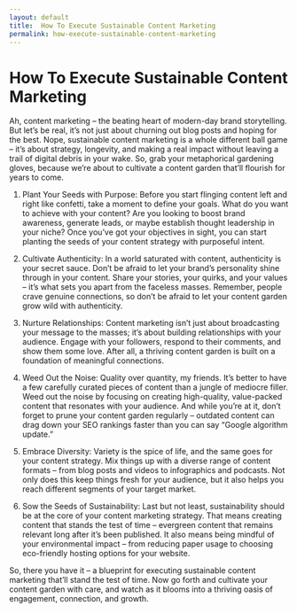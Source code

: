 ```yaml
---
layout: default
title:  How To Execute Sustainable Content Marketing
permalink: how-execute-sustainable-content-marketing
---
```


<h1>How To Execute Sustainable Content Marketing</h1>

Ah, content marketing – the beating heart of modern-day brand storytelling. But let’s be real, it’s not just about churning out blog posts and hoping for the best. Nope, sustainable content marketing is a whole different ball game – it’s about strategy, longevity, and making a real impact without leaving a trail of digital debris in your wake. So, grab your metaphorical gardening gloves, because we’re about to cultivate a content garden that’ll flourish for years to come.

1. Plant Your Seeds with Purpose: Before you start flinging content left and right like confetti, take a moment to define your goals. What do you want to achieve with your content? Are you looking to boost brand awareness, generate leads, or maybe establish thought leadership in your niche? Once you’ve got your objectives in sight, you can start planting the seeds of your content strategy with purposeful intent.

2. Cultivate Authenticity: In a world saturated with content, authenticity is your secret sauce. Don’t be afraid to let your brand’s personality shine through in your content. Share your stories, your quirks, and your values – it’s what sets you apart from the faceless masses. Remember, people crave genuine connections, so don’t be afraid to let your content garden grow wild with authenticity.

3. Nurture Relationships: Content marketing isn’t just about broadcasting your message to the masses; it’s about building relationships with your audience. Engage with your followers, respond to their comments, and show them some love. After all, a thriving content garden is built on a foundation of meaningful connections.

4. Weed Out the Noise: Quality over quantity, my friends. It’s better to have a few carefully curated pieces of content than a jungle of mediocre filler. Weed out the noise by focusing on creating high-quality, value-packed content that resonates with your audience. And while you’re at it, don’t forget to prune your content garden regularly – outdated content can drag down your SEO rankings faster than you can say “Google algorithm update.”

5. Embrace Diversity: Variety is the spice of life, and the same goes for your content strategy. Mix things up with a diverse range of content formats – from blog posts and videos to infographics and podcasts. Not only does this keep things fresh for your audience, but it also helps you reach different segments of your target market.

6. Sow the Seeds of Sustainability: Last but not least, sustainability should be at the core of your content marketing strategy. That means creating content that stands the test of time – evergreen content that remains relevant long after it’s been published. It also means being mindful of your environmental impact – from reducing paper usage to choosing eco-friendly hosting options for your website.

So, there you have it – a blueprint for executing sustainable content marketing that’ll stand the test of time. Now go forth and cultivate your content garden with care, and watch as it blooms into a thriving oasis of engagement, connection, and growth.